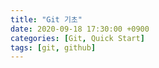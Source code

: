 ```yaml
---
title: "Git 기초"
date: 2020-09-18 17:30:00 +0900
categories: [Git, Quick Start]
tags: [git, github]
---
```


